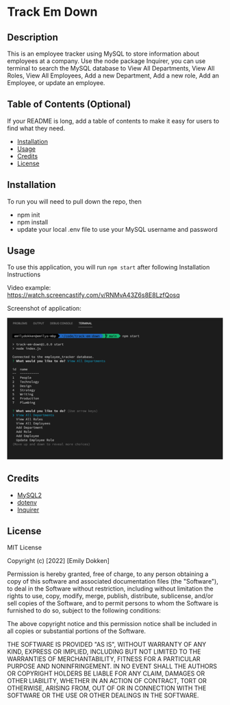 # Track Em Down

## Description

This is an employee tracker using MySQL to store information about employees at a company. Use the node package Inquirer, you can use terminal to search the MySQL database to View All Departments, View All Roles, View All Employees, Add a new Department, Add a new role, Add an Employee, or update an employee.

## Table of Contents (Optional)

If your README is long, add a table of contents to make it easy for users to find what they need.

- [Installation](#installation)
- [Usage](#usage)
- [Credits](#credits)
- [License](#license)

## Installation

To run you will need to pull down the repo, then
- npm init
- npm install
- update your local .env file to use your MySQL username and password

## Usage

To use this application, you will run `npm start` after following Installation Instructions

Video example: https://watch.screencastify.com/v/RNMvA43Z6s8E8LzfQosq

Screenshot of application:

![Track-Em-Down-Start](assets/img/track-em-down.png)


## Credits

- [MySQL2](https://www.npmjs.com/package/mysql2)
- [dotenv](https://www.npmjs.com/package/dotenv)
- [Inquirer](https://www.npmjs.com/package/inquirer)

## License

MIT License

Copyright (c) [2022] [Emily Dokken]

Permission is hereby granted, free of charge, to any person obtaining a copy
of this software and associated documentation files (the "Software"), to deal
in the Software without restriction, including without limitation the rights
to use, copy, modify, merge, publish, distribute, sublicense, and/or sell
copies of the Software, and to permit persons to whom the Software is
furnished to do so, subject to the following conditions:

The above copyright notice and this permission notice shall be included in all
copies or substantial portions of the Software.

THE SOFTWARE IS PROVIDED "AS IS", WITHOUT WARRANTY OF ANY KIND, EXPRESS OR
IMPLIED, INCLUDING BUT NOT LIMITED TO THE WARRANTIES OF MERCHANTABILITY,
FITNESS FOR A PARTICULAR PURPOSE AND NONINFRINGEMENT. IN NO EVENT SHALL THE
AUTHORS OR COPYRIGHT HOLDERS BE LIABLE FOR ANY CLAIM, DAMAGES OR OTHER
LIABILITY, WHETHER IN AN ACTION OF CONTRACT, TORT OR OTHERWISE, ARISING FROM,
OUT OF OR IN CONNECTION WITH THE SOFTWARE OR THE USE OR OTHER DEALINGS IN THE
SOFTWARE.